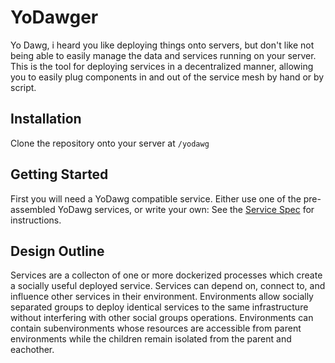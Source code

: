# YoDawger

Yo Dawg, i heard you like deploying things onto servers, but don't like not
being able to easily manage the data and services running on your server.
This is the tool for deploying services in a decentralized manner, allowing
you to easily plug components in and out of the service mesh by hand or by
script.

## Installation

Clone the repository onto your server at `/yodawg`

## Getting Started

First you will need a YoDawg compatible service.  Either use one of the
pre-assembled YoDawg services, or write your own:  See the
[Service Spec](SERVICE.md) for instructions.

## Design Outline

Services are a collecton of one or more dockerized processes which create a
socially useful deployed service.  Services can depend on, connect to, and
influence other services in their environment.  Environments allow socially
separated groups to deploy identical services to the same infrastructure
without interfering with other social groups operations.  Environments can
contain subenvironments whose resources are accessible from parent environments
while the children remain isolated from the parent and eachother.
